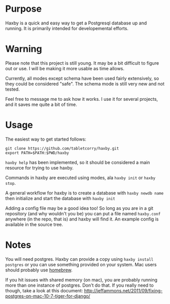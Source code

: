 # Purpose
Haxby is a quick and easy way to get a Postgresql database up and running. It
is primarily intended for developemental efforts.

# Warning
Please note that this project is still young. It may be a bit
difficult to figure out or use. I will be making it more usable as time allows.

Currently, all modes except schema have been used fairly extensively, so they 
could be considered "safe". The schema mode is still very new and not tested.

Feel free to message me to ask how it works. I use it for several projects, and
it saves me quite a bit of time.

# Usage
The easiest way to get started follows:

```
git clone https://github.com/tabletcorry/haxby.git
export PATH=$PATH:$PWD/haxby
```

`haxby help` has been implemented, so it should be considered a main resource
for trying to use haxby.

Commands in haxby are executed using modes, ala `haxby init` or `haxby stop`.

A general workflow for haxby is to create a database with `haxby newdb name`
then initialize and start the database with `haxby init`

Adding a config file may be a good idea too! So long as you are in a git
repository (and why wouldn't you be) you can put a file named `haxby.conf`
anywhere (in the repo, that is) and haxby will find it. An example config is
available in the source tree.

# Notes
You will need postgres. Haxby can provide a copy using `haxby install postgres`
or you can use something provided on your system. Mac users should probably use
[homebrew](http://brew.sh/).

If you hit issues with shared memory (on mac), you are probably running more
than one instance of postgres. Don't do that. If you really need to though,
take a look at this document: http://jeffammons.net/2011/09/fixing-postgres-on-mac-10-7-tiger-for-django/
